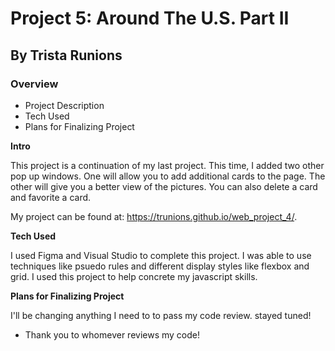 # Project 5: Around The U.S. Part II
## By Trista Runions

### Overview
* Project Description
* Tech Used
* Plans for Finalizing Project

**Intro**

This project is a continuation of my last project. This time, I added two other pop up windows. One will allow you to add additional cards to the page. The other will give you a better view of the pictures. You can also delete a card and favorite a card. 

My project can be found at: https://trunions.github.io/web_project_4/.

**Tech Used**

 I used Figma and Visual Studio to complete this project. I was able to use techniques like psuedo rules and different display styles like flexbox and grid. I used this project to help concrete my javascript skills.

**Plans for Finalizing Project**

 I'll be changing anything I need to to pass my code review. stayed tuned! 


* Thank you to whomever reviews my code! 
